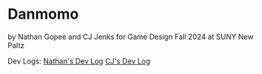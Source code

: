 # Danmomo 

by Nathan Gopee and CJ Jenks for Game Design Fall 2024 at SUNY New Paltz

Dev Logs:
[Nathan's Dev Log](https://github.com/ndg8743/Danmomo/blob/main/gopee-devlog.md)
[CJ's Dev Log](https://github.com/ndg8743/Danmomo/blob/main/jenks-devlog.md) 
